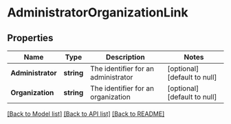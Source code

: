 # AdministratorOrganizationLink

## Properties
Name | Type | Description | Notes
------------ | ------------- | ------------- | -------------
**Administrator** | **string** | The identifier for an administrator | [optional] [default to null]
**Organization** | **string** | The identifier for an organization | [optional] [default to null]

[[Back to Model list]](../README.md#documentation-for-models) [[Back to API list]](../README.md#documentation-for-api-endpoints) [[Back to README]](../README.md)

